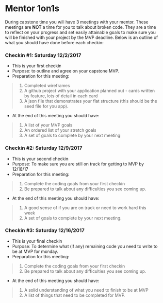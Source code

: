 # Mentor 1on1s

During capstone time you will have 3 meetings with your mentor. These meetings are **NOT** a time for you to talk about broken code.  They are a time to reflect on your progress and set easily attainable goals to make sure you will be finished with your project by the MVP deadline.  Below is an outline of what you should have done before each checkin:


### Checkin #1: Saturday 12/2/2017
* This is your first checkin 
* Purpose: to outline and agree on your capstone MVP.
* Preparation for this meeting:
> 1. Completed wireframes 
> 1. A github project with your application planned out - cards written by feature, lots of detail in each card
> 1. A json file that demonstrates your flat structure (this should be the seed file for you app).
* At the end of this meeting you should have:
> 1. A list of your MVP goals
> 1. An ordered list of your stretch goals 
> 1. A set of goals to complete by your next meeting


### Checkin #2: Saturday 12/9/2017
* This is your second checkin 
* Purpose: To make sure you are still on track for getting to MVP by 12/18/17
* Preparation for this meeting:
> 1. Complete the coding goals from your first checkin
> 1. Be prepared to talk about any difficulties you see coming up.
* At the end of this meeting you should have:
> 1. A good sense of if you are on track or need to work hard this week
> 1. A set of goals to complete by your next meeting.

### Checkin #3: Saturday 12/16/2017
* This is your final checkin 
* Purpose: To determine what (if any) remaining code you need to write to be at MVP for monday.
* Preparation for this meeting:
> 1. Complete the coding goals from your first checkin
> 1. Be prepared to talk about any difficulties you see coming up.
* At the end of this meeting you should have:
> 1. A solid understanding of what you need to finish to be at MVP
> 1. A list of things that need to be completed for MVP.
